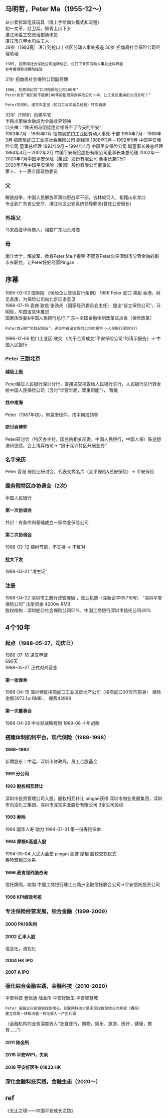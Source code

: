 ## 马明哲，Peter Ma（1955-12～）
从小爱拆卸组装玩具（纸上手绘商业模式和流程）    
初一文革，红卫兵，知青上山下乡    
湛江地委工交政治部通讯员   
湛江市八甲水电站工人   
28岁（1983夏）湛江到蛇口工业区劳动人事处报道 
30岁 招商局社会保险公司经理助理   
```
1985, 招商局社会保险公司挂牌成立，蛇口工业区劳动人事处社保职能   
参考香港劳动保险经验   
```
31岁 招商局社会保险公司副经理   
```
1986, 招商局纪念“仁济和保险公司100年”  
Peter发言“我们能不能像100年前招商局办保险公司一样，让工业区重操旧业旧业呢？”    

Peter写材料，递交车国宝（蛇口工业区副总经理）转交袁庚
```
33岁（1988）创建平安   
半路出家做金融成为金融业界领袖   
口头禅：“昨天的马明哲绝对领导不了今天的平安”     
1983年7月－1985年7月 招商局蛇口工业区劳动人事处 干部
1985年7月－1988年3月 招商局蛇口工业区社会保险公司 副经理
1988年3月－1992年9月 中国平安保险公司 董事总经理
1992年9月－1994年4月 中国平安保险公司 副董事长兼总经理
1994年4月－2002年2月 中国平安保险股份有限公司董事长兼总经理
2002年—2020年7月中国平安保险（集团）股份有限公司 董事长兼CEO  
2020年7月中国平安保险（集团）股份有限公司董事长   
第十、十一届全国政协委员 
### 父
解放战争，中国人民解放军第四野战军干部，吉林蛟河人，祖籍山东龙口   
专业到广东省公安厅，湛江地区公安系统领导职务(曾任公安局长)
### 外祖父  
马来西亚华侨商人，祖籍广东汕头澄海
### 母
南洋大学，解放军，教育Peter Ma小提琴
不同意Peter出任深圳市分管金融的副市长职位，让Peter好好经营Pingan
## 序幕
1985-03-03 国务院 《保险企业管理暂行条例》
1986 Peter 蛇口 乘船 香港，拜见袁庚，为保险公司向北京征求意见    
1986-07-16  袁庚 致信 张劲夫（国家经济委员会主任） 提出“设立保险公司”，马明哲，车国宝具体推进       
国家体改委&中国人民银行总行 广东～全国金融体制改革试点省（保险改革）
```
Peter自己的“司龄起始日”，递交申请设立保险公司的报告->人民银行深圳分行      
```
1986-12-06  蛇口工业区 递交 《关于合资成立“平安保险公司”的请示报告》-> 中国人民银行 
### Peter 三跑北京
#### 越级上报
Peter越过人民银行深圳分行，直接递交报告给人民银行总行，人民银行总行转发给中国人民保险公司（当时“半官半商，双重职能”）， 暂缓   
#### 找中南海    
Peter（1987年初），带袁庚信件，找中南海领导  
#### 研讨会博弈   
Peter研讨会（特区办主持，国务院相关部委，中国人民银行，中国人保）陈述想法和思路，会上博弈结论-> “限于深圳特区开展业务”

### 名字来历
Peter 香港 保险业研讨会，代表交换名片（太平保险&民安保险）-> 平安保险

### 国务院特区办协调会（2次）
中国人民银行
#### 第一次协调会
共识：有条件和基础成立一家商业保险公司
#### 第二次协调会
1988-03-12 植树节前，不支持 -> 不反对
#### 批文下发
1988-03-21  “准生证”   

### 注册
1988-04-22 深圳市工商行政管理局 ，营业执照（深新企字05716号） “深圳平安保险公司” 注册资金 4200w RMB   
股权结构：深圳蛇口社会保险公司51%，中国工商银行深圳市信托公司49%

## 4个10年
### 起点（1988-05-27，司庆日）
1986-07-16 递交申请   
690天   
1988-05-27 正式对外营业
#### 第一张保单
1988-04-15  深圳特区招商蛇口工业区房地产公司（招商蛇口001979前身）
保险金额3072.1w RMB ， 保费43998  
#### 第一次董事会
1988-04-28 中长期战略规划
1989-08  十年战略   
### 搭建体制机制平台，现代保险（1988-1998）
#### 1989~1992
新增股东：中远，深圳市财政局，员工合股基金
#### 1991 分公司
#### 1993 股权相互转让
深圳市投资管理公司入股，股权相互转让
pingan获得 深圳市物业发展集团，深圳市石油化工集团，深圳市深宝实业股份有限公司 3家公司股权
#### 1993 寿险
1994 国华人寿 助力
1994-07-31 第一份寿险保单   
#### 1994 摩根&高盛入股
1994-05-04 人民大会堂 pingan 高盛 摩根 股权交割仪式    
寿险营销员体系    
#### 1996 麦肯锡外脑咨询
信托牌照，收购 中国工商银行珠江三角洲金融信托联合公司->平安信托投资公司    
#### 1998 KPI绩效考核   
### 专注保险经营发展，综合金融（1999-2009）
#### 2000 PA18失利
#### 2002 汇丰入股
信息化，流程化
#### 2004 HK IPO
#### 2007 A IPO
### 强化综合金融实践，金融科技（2010-2020）
平安科技   壹账通   陆金所  平安好医生  平安智慧城
```
Peter 金融业只能做到线性增长，互联网科技才是实现指数型增长的希望（概率）
建立场景－获取流量－转化收入－产生利润
```
（金融机构的业务深度嵌入“衣食住行，购物，娱乐，旅游，医疗，健康，教育……”）
#### 2011 陆金所
#### 2015 平安WIFI，失利
#### 2018 平安好医生 01833.HK
### 深化金融科技实践，金融生态（2020～）


## ref
《无止之境——中国平安成长之路》 
